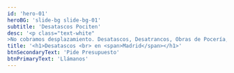 ```yaml
---
id: 'hero-01'
heroBG: 'slide-bg slide-bg-01'
subtitle: 'Desatascos Pociten'
desc: '<p class="text-white"
>No cobramos desplazamiento. Desatascos, Desatrancos, Obras de Pocería, Poceros en Madrid con los mejores precios. Llámanos sin compromiso.</p>'
title: '<h1>Desatascos <br> en <span>Madrid</span></h1>'
btnSecondaryText: 'Pide Presupuesto'
btnPrimaryText: 'Llámanos'
---
```

